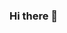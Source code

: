 ### Hi there 👋

<!--
**RodrigoellWanger51/RodrigoellWanger51** is a ✨ _special_ ✨ repository because its `README.md` (this file) appears on your GitHub profile.

Here are some ideas to get you started:

- 🔭rently work  abelhinha 
- 👯 I’m looking to collaborate on sistema da informação
- 🤔 I’m looking for help with ...
- 💬 Ask me about ...
- 📫 How to reach me: rodrigoellwanger2@gmail.com
- 😄 Pronouns: ...
- ⚡ Fun fact: ...
-->
